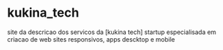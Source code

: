 # kukina_tech
site da descricao dos servicos da [kukina tech] startup especialisada em criacao de web sites responsivos, apps descktop e mobile
